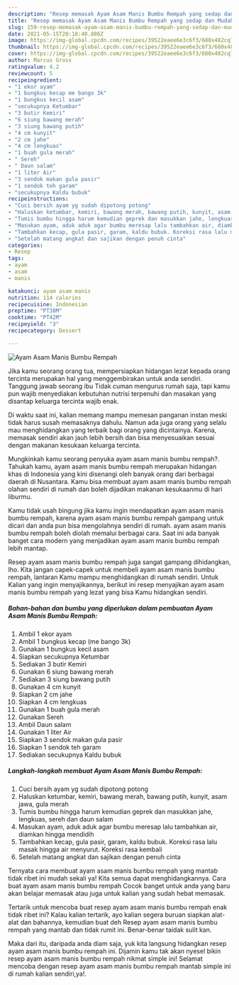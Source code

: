 ```yaml
---
description: "Resep memasak Ayam Asam Manis Bumbu Rempah yang sedap dan Mudah Dibuat"
title: "Resep memasak Ayam Asam Manis Bumbu Rempah yang sedap dan Mudah Dibuat"
slug: 159-resep-memasak-ayam-asam-manis-bumbu-rempah-yang-sedap-dan-mudah-dibuat
date: 2021-05-15T20:18:40.886Z
image: https://img-global.cpcdn.com/recipes/39522eaee6e3c6f3/680x482cq70/ayam-asam-manis-bumbu-rempah-foto-resep-utama.jpg
thumbnail: https://img-global.cpcdn.com/recipes/39522eaee6e3c6f3/680x482cq70/ayam-asam-manis-bumbu-rempah-foto-resep-utama.jpg
cover: https://img-global.cpcdn.com/recipes/39522eaee6e3c6f3/680x482cq70/ayam-asam-manis-bumbu-rempah-foto-resep-utama.jpg
author: Marcus Gross
ratingvalue: 4.2
reviewcount: 5
recipeingredient:
- "1 ekor ayam"
- "1 bungkus kecap me bango 3k"
- "1 bungkus kecil asam"
- "secukupnya Ketumbar"
- "3 butir Kemiri"
- "6 siung bawang merah"
- "3 siung bawang putih"
- "4 cm kunyit"
- "2 cm jahe"
- "4 cm lengkuas"
- "1 buah gula merah"
- " Sereh"
- " Daun salam"
- "1 liter Air"
- "3 sendok makan gula pasir"
- "1 sendok teh garam"
- "secukupnya Kaldu bubuk"
recipeinstructions:
- "Cuci bersih ayam yg sudah dipotong potong"
- "Haluskan ketumbar, kemiri, bawang merah, bawang putih, kunyit, asam jawa, gula merah"
- "Tumis bumbu hingga harum kemudian geprek dan masukkan jahe, lengkuas, sereh dan daun salam"
- "Masukan ayam, aduk aduk agar bumbu meresap lalu tambahkan air, diamkan hingga mendidih"
- "Tambahkan kecap, gula pasir, garam, kaldu bubuk. Koreksi rasa lalu masak hingga air menyurut. Koreksi rasa kembali"
- "Setelah matang angkat dan sajikan dengan penuh cinta"
categories:
- Resep
tags:
- ayam
- asam
- manis

katakunci: ayam asam manis 
nutrition: 114 calories
recipecuisine: Indonesian
preptime: "PT38M"
cooktime: "PT42M"
recipeyield: "3"
recipecategory: Dessert

---
```



![Ayam Asam Manis Bumbu Rempah](https://img-global.cpcdn.com/recipes/39522eaee6e3c6f3/680x482cq70/ayam-asam-manis-bumbu-rempah-foto-resep-utama.jpg)

Jika kamu seorang orang tua, mempersiapkan hidangan lezat kepada orang tercinta merupakan hal yang menggembirakan untuk anda sendiri. Tanggung jawab seorang ibu Tidak cuman mengurus rumah saja, tapi kamu pun wajib menyediakan kebutuhan nutrisi terpenuhi dan masakan yang disantap keluarga tercinta wajib enak.

Di waktu  saat ini, kalian memang mampu memesan panganan instan meski tidak harus susah memasaknya dahulu. Namun ada juga orang yang selalu mau menghidangkan yang terbaik bagi orang yang dicintainya. Karena, memasak sendiri akan jauh lebih bersih dan bisa menyesuaikan sesuai dengan makanan kesukaan keluarga tercinta. 



Mungkinkah kamu seorang penyuka ayam asam manis bumbu rempah?. Tahukah kamu, ayam asam manis bumbu rempah merupakan hidangan khas di Indonesia yang kini disenangi oleh banyak orang dari berbagai daerah di Nusantara. Kamu bisa membuat ayam asam manis bumbu rempah olahan sendiri di rumah dan boleh dijadikan makanan kesukaanmu di hari liburmu.

Kamu tidak usah bingung jika kamu ingin mendapatkan ayam asam manis bumbu rempah, karena ayam asam manis bumbu rempah gampang untuk dicari dan anda pun bisa mengolahnya sendiri di rumah. ayam asam manis bumbu rempah boleh diolah memalui berbagai cara. Saat ini ada banyak banget cara modern yang menjadikan ayam asam manis bumbu rempah lebih mantap.

Resep ayam asam manis bumbu rempah juga sangat gampang dihidangkan, lho. Kita jangan capek-capek untuk membeli ayam asam manis bumbu rempah, lantaran Kamu mampu menghidangkan di rumah sendiri. Untuk Kalian yang ingin menyajikannya, berikut ini resep menyajikan ayam asam manis bumbu rempah yang lezat yang bisa Kamu hidangkan sendiri.

<!--inarticleads1-->

##### Bahan-bahan dan bumbu yang diperlukan dalam pembuatan Ayam Asam Manis Bumbu Rempah:

1. Ambil 1 ekor ayam
1. Ambil 1 bungkus kecap (me bango 3k)
1. Gunakan 1 bungkus kecil asam
1. Siapkan secukupnya Ketumbar
1. Sediakan 3 butir Kemiri
1. Gunakan 6 siung bawang merah
1. Sediakan 3 siung bawang putih
1. Gunakan 4 cm kunyit
1. Siapkan 2 cm jahe
1. Siapkan 4 cm lengkuas
1. Gunakan 1 buah gula merah
1. Gunakan  Sereh
1. Ambil  Daun salam
1. Gunakan 1 liter Air
1. Siapkan 3 sendok makan gula pasir
1. Siapkan 1 sendok teh garam
1. Sediakan secukupnya Kaldu bubuk




<!--inarticleads2-->

##### Langkah-langkah membuat Ayam Asam Manis Bumbu Rempah:

1. Cuci bersih ayam yg sudah dipotong potong
1. Haluskan ketumbar, kemiri, bawang merah, bawang putih, kunyit, asam jawa, gula merah
1. Tumis bumbu hingga harum kemudian geprek dan masukkan jahe, lengkuas, sereh dan daun salam
1. Masukan ayam, aduk aduk agar bumbu meresap lalu tambahkan air, diamkan hingga mendidih
1. Tambahkan kecap, gula pasir, garam, kaldu bubuk. Koreksi rasa lalu masak hingga air menyurut. Koreksi rasa kembali
1. Setelah matang angkat dan sajikan dengan penuh cinta




Ternyata cara membuat ayam asam manis bumbu rempah yang mantab tidak ribet ini mudah sekali ya! Kita semua dapat menghidangkannya. Cara buat ayam asam manis bumbu rempah Cocok banget untuk anda yang baru akan belajar memasak atau juga untuk kalian yang sudah hebat memasak.

Tertarik untuk mencoba buat resep ayam asam manis bumbu rempah enak tidak ribet ini? Kalau kalian tertarik, ayo kalian segera buruan siapkan alat-alat dan bahannya, kemudian buat deh Resep ayam asam manis bumbu rempah yang mantab dan tidak rumit ini. Benar-benar taidak sulit kan. 

Maka dari itu, daripada anda diam saja, yuk kita langsung hidangkan resep ayam asam manis bumbu rempah ini. Dijamin kamu tak akan nyesel bikin resep ayam asam manis bumbu rempah nikmat simple ini! Selamat mencoba dengan resep ayam asam manis bumbu rempah mantab simple ini di rumah kalian sendiri,ya!.

